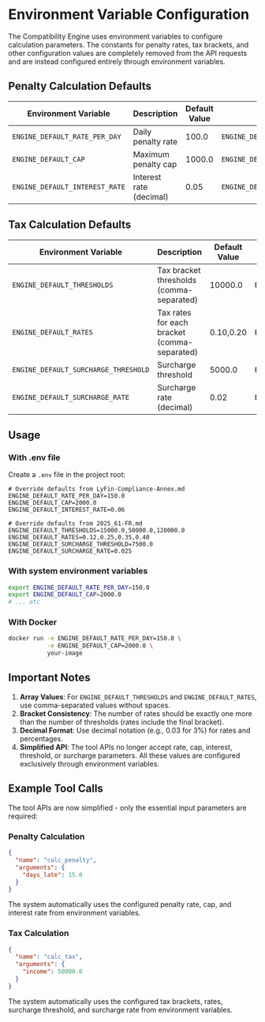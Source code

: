 # Environment Variable Configuration

The Compatibility Engine uses environment variables to configure calculation parameters. The constants for penalty rates, tax brackets, and other configuration values are completely removed from the API requests and are instead configured entirely through environment variables.

## Penalty Calculation Defaults

| Environment Variable | Description | Default Value | Example |
|---------------------|-------------|---------------|---------|
| `ENGINE_DEFAULT_RATE_PER_DAY` | Daily penalty rate | 100.0 | `ENGINE_DEFAULT_RATE_PER_DAY=150.0` |
| `ENGINE_DEFAULT_CAP` | Maximum penalty cap | 1000.0 | `ENGINE_DEFAULT_CAP=2000.0` |
| `ENGINE_DEFAULT_INTEREST_RATE` | Interest rate (decimal) | 0.05 | `ENGINE_DEFAULT_INTEREST_RATE=0.06` |

## Tax Calculation Defaults

| Environment Variable | Description | Default Value | Example |
|---------------------|-------------|---------------|---------|
| `ENGINE_DEFAULT_THRESHOLDS` | Tax bracket thresholds (comma-separated) | 10000.0 | `ENGINE_DEFAULT_THRESHOLDS=15000.0,50000.0,120000.0` |
| `ENGINE_DEFAULT_RATES` | Tax rates for each bracket (comma-separated) | 0.10,0.20 | `ENGINE_DEFAULT_RATES=0.12,0.25,0.35,0.40` |
| `ENGINE_DEFAULT_SURCHARGE_THRESHOLD` | Surcharge threshold | 5000.0 | `ENGINE_DEFAULT_SURCHARGE_THRESHOLD=7500.0` |
| `ENGINE_DEFAULT_SURCHARGE_RATE` | Surcharge rate (decimal) | 0.02 | `ENGINE_DEFAULT_SURCHARGE_RATE=0.025` |

## Usage

### With .env file

Create a `.env` file in the project root:

```
# Override defaults from LyFin-Compliance-Annex.md
ENGINE_DEFAULT_RATE_PER_DAY=150.0
ENGINE_DEFAULT_CAP=2000.0
ENGINE_DEFAULT_INTEREST_RATE=0.06

# Override defaults from 2025_61-FR.md
ENGINE_DEFAULT_THRESHOLDS=15000.0,50000.0,120000.0
ENGINE_DEFAULT_RATES=0.12,0.25,0.35,0.40
ENGINE_DEFAULT_SURCHARGE_THRESHOLD=7500.0
ENGINE_DEFAULT_SURCHARGE_RATE=0.025
```

### With system environment variables

```bash
export ENGINE_DEFAULT_RATE_PER_DAY=150.0
export ENGINE_DEFAULT_CAP=2000.0
# ... etc
```

### With Docker

```bash
docker run -e ENGINE_DEFAULT_RATE_PER_DAY=150.0 \
           -e ENGINE_DEFAULT_CAP=2000.0 \
           your-image
```

## Important Notes

1. **Array Values**: For `ENGINE_DEFAULT_THRESHOLDS` and `ENGINE_DEFAULT_RATES`, use comma-separated values without spaces.
2. **Bracket Consistency**: The number of rates should be exactly one more than the number of thresholds (rates include the final bracket).
3. **Decimal Format**: Use decimal notation (e.g., 0.03 for 3%) for rates and percentages.
4. **Simplified API**: The tool APIs no longer accept rate, cap, interest, threshold, or surcharge parameters. All these values are configured exclusively through environment variables.

## Example Tool Calls

The tool APIs are now simplified - only the essential input parameters are required:

### Penalty Calculation
```json
{
  "name": "calc_penalty",
  "arguments": {
    "days_late": 15.0
  }
}
```

The system automatically uses the configured penalty rate, cap, and interest rate from environment variables.

### Tax Calculation
```json
{
  "name": "calc_tax",
  "arguments": {
    "income": 50000.0
  }
}
```

The system automatically uses the configured tax brackets, rates, surcharge threshold, and surcharge rate from environment variables.
